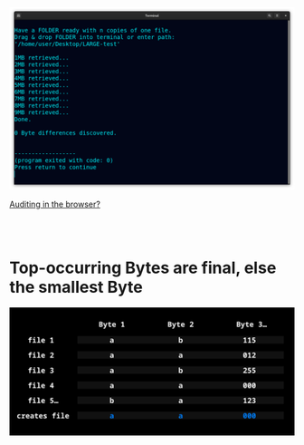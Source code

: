 <!--
Preserve any file by storing copies, then retrieve it from all (corrupted) copies.
-->



<p align="center">
  <img src="https://raw.githubusercontent.com/compromise-evident/Overkillintegrity/main/Other/Terminal_67458c43f9338090b7431440b32c7583bc811303c05231b6405a4ccde1742be7.png">
</p>

[Auditing in the browser?](https://coliru.stacked-crooked.com/a/95e1f57bbe785701)

<br>
<br>

# Top-occurring Bytes are final, else the smallest Byte

<p align="center">
  <img src="https://raw.githubusercontent.com/compromise-evident/Overkillintegrity/main/Other/What-it-does_ee1fe9b53446b5dd2153b89b66c1f964693929ea1561210254124ee2d43f1d73.png">
</p>
